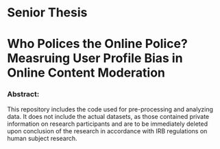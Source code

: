 # Senior Thesis
# Who Polices the Online Police? Measruing User Profile Bias in Online Content Moderation

### Abstract:


This repository includes the code used for pre-processing and analyzing data. It does not include the actual datasets, as those contained private information on research participants and are to be immediately deleted upon conclusion of the research in accordance with IRB regulations on human subject research.
